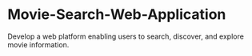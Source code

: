 # Movie-Search-Web-Application
Develop a web platform enabling users to search, discover, and explore movie information.
